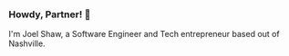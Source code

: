 ### Howdy, Partner! 🤠 

I'm Joel Shaw, a Software Engineer and Tech entrepreneur based out of Nashville.
